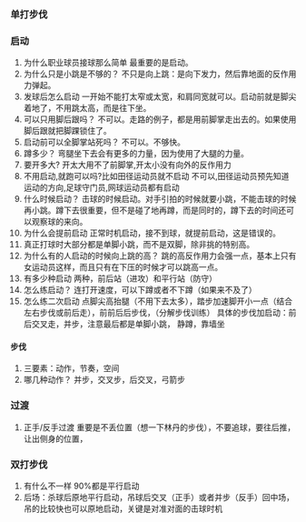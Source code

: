 ### 单打步伐
### 启动
1. 为什么职业球员接球那么简单
最重要的是启动。
2. 为什么只是小跳是不够的？
不只是向上跳：是向下发力，然后靠地面的反作用力弹起。
3. 发球后怎么启动
一开始不能打太窄或太宽，和肩同宽就可以。启动前就是脚尖着地了，不用跳太高，而是往下坐。
4. 可以只用脚后跟吗？
不可以。走路的例子，都是用前脚掌走出去的。如果使用脚后跟就把脚踝锁住了。
5. 启动前可以全脚掌站死吗？
不可以。不够快。
6. 蹲多少？
弯腿坐下去会有更多的力量，因为使用了大腿的力量。 
7. 要开多大?
开太大用不了前脚掌,开太小没有向外的反作用力
8. 不用启动,就跑可以吗?比如田径运动员就不启动
不可以,田径运动员预先知道运动的方向,足球守门员,网球运动员都有启动
9. 什么时候启动？
击球的时候启动。对手引拍的时候就要小跳，不能击球的时候再小跳。蹲下去很重要，但不是碰了地再蹲，而是同时的，蹲下去的时间还可以观察球的来向。
10. 为什么会提前启动
正常时机启动，接不到球，就提前启动，这是错误的。
11. 真正打球时大部分都是单脚小跳，而不是双脚，除非挑的特别高。 
12. 为什么有的人启动的时候向上跳的高？
跳的高反作用力会强一点，基本上只有女运动员这样，而且只有在下压的时候才可以跳高一点。 
13. 有多少种启动
两种，前后站（进攻）和平行站（防守）
14. 怎么练启动？
连打开速度，可以下蹲或者不下蹲（如果来不及了）
15. 怎么练二次启动
点脚尖高抬腿（不用下去太多），踏步加速脚开小一点（结合左右步伐或前后走），前前后后步伐，（分解步伐训练）
具体的步伐加启动：前后交叉走，并步，注意最后都是单脚小跳，
静蹲，靠墙坐

#### 步伐
1. 三要素：动作，节奏，空间
2. 哪几种动作？
并步，交叉步，后交叉，弓箭步
### 过渡
1. 正手/反手过渡
重要是不丢位置（想一下林丹的步伐），不要追球，要往后推，让出侧身的位置，

### 双打步伐
1. 有什么不一样
90%都是平行启动
2. 后场：杀球后原地平行启动，吊球后交叉（正手）或者并步（反手）回中场，吊的比较快也可以原地启动，关键是对准对面的击球时机
